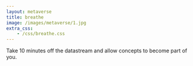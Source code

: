 ```yaml
---
layout: metaverse
title: breathe
image: /images/metaverse/1.jpg
extra_css: 
    - /css/breathe.css
---
```


<div class="image">
    <div class="circle neon-circle"></div>
</div>


<div class="text">
    Take 10 minutes off the datastream and allow concepts to become part of you.  
</div>
